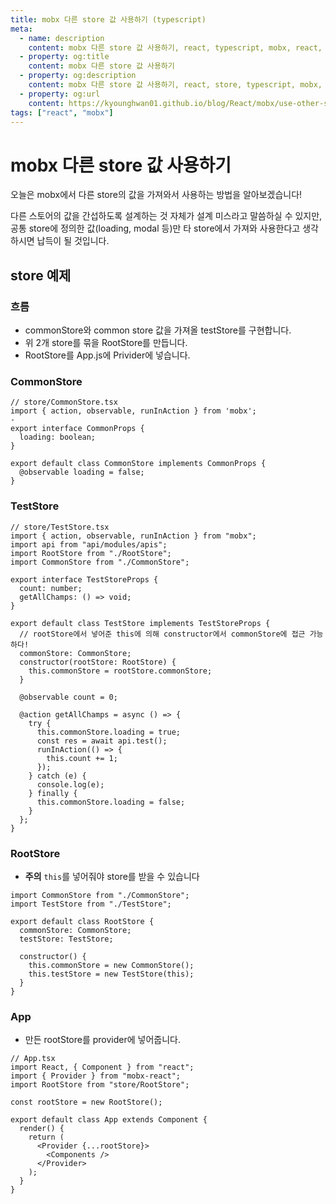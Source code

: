 ```yaml
---
title: mobx 다른 store 값 사용하기 (typescript)
meta:
  - name: description
    content: mobx 다른 store 값 사용하기, react, typescript, mobx, react, async, runInAction, observable, computed, action, autorun
  - property: og:title
    content: mobx 다른 store 값 사용하기
  - property: og:description
    content: mobx 다른 store 값 사용하기, react, store, typescript, mobx, react, async, runInAction, observable, computed, action, autorun
  - property: og:url
    content: https://kyounghwan01.github.io/blog/React/mobx/use-other-store/
tags: ["react", "mobx"]
---
```


# mobx 다른 store 값 사용하기

오늘은 mobx에서 다른 store의 값을 가져와서 사용하는 방법을 알아보겠습니다!

다른 스토어의 값을 간섭하도록 설계하는 것 자체가 설계 미스라고 말씀하실 수 있지만, <br />
공통 store에 정의한 값(loading, modal 등)만 타 store에서 가져와 사용한다고 생각하시면 납득이 될 것입니다.

## store 예제

### 흐름

- commonStore와 common store 값을 가져올 testStore를 구현합니다.
- 위 2개 store를 묶을 RootStore를 만듭니다.
- RootStore를 App.js에 Privider에 넣습니다.

### CommonStore

```tsx
// store/CommonStore.tsx
import { action, observable, runInAction } from 'mobx';
-
export interface CommonProps {
  loading: boolean;
}

export default class CommonStore implements CommonProps {
  @observable loading = false;
}
```

### TestStore

```tsx
// store/TestStore.tsx
import { action, observable, runInAction } from "mobx";
import api from "api/modules/apis";
import RootStore from "./RootStore";
import CommonStore from "./CommonStore";

export interface TestStoreProps {
  count: number;
  getAllChamps: () => void;
}

export default class TestStore implements TestStoreProps {
  // rootStore에서 넣어준 this에 의해 constructor에서 commonStore에 접근 가능하다!
  commonStore: CommonStore;
  constructor(rootStore: RootStore) {
    this.commonStore = rootStore.commonStore;
  }

  @observable count = 0;

  @action getAllChamps = async () => {
    try {
      this.commonStore.loading = true;
      const res = await api.test();
      runInAction(() => {
        this.count += 1;
      });
    } catch (e) {
      console.log(e);
    } finally {
      this.commonStore.loading = false;
    }
  };
}
```

### RootStore

- **주의** `this`를 넣어줘야 store를 받을 수 있습니다

```tsx
import CommonStore from "./CommonStore";
import TestStore from "./TestStore";

export default class RootStore {
  commonStore: CommonStore;
  testStore: TestStore;

  constructor() {
    this.commonStore = new CommonStore();
    this.testStore = new TestStore(this);
  }
}
```

### App

- 만든 rootStore를 provider에 넣어줍니다.

```tsx {6,11}
// App.tsx
import React, { Component } from "react";
import { Provider } from "mobx-react";
import RootStore from "store/RootStore";

const rootStore = new RootStore();

export default class App extends Component {
  render() {
    return (
      <Provider {...rootStore}>
        <Components />
      </Provider>
    );
  }
}
```

<TagLinks />

<Comment />
